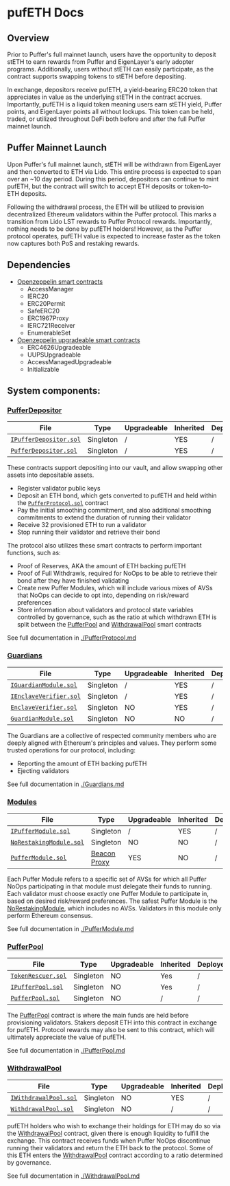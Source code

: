# pufETH Docs

## Overview

Prior to Puffer's full mainnet launch, users have the opportunity to deposit stETH to earn rewards from Puffer and EigenLayer's early adopter programs. Additionally, users without stETH can easily participate, as the contract supports swapping tokens to stETH before depositing.

In exchange, depositors receive pufETH, a yield-bearing ERC20 token that appreciates in value as the underlying stETH in the contract accrues. Importantly, pufETH is a liquid token meaning users earn stETH yield, Puffer points, and EigenLayer points all without lockups. This token can be held, traded, or utilized throughout DeFi both before and after the full Puffer mainnet launch.


## Puffer Mainnet Launch

Upon Puffer's full mainnet launch, stETH will be withdrawn from EigenLayer and then converted to ETH via Lido. This entire process is expected to span over an ~10 day period. During this period, depositors can continue to mint pufETH, but the contract will switch to accept ETH deposits or token-to-ETH deposits.

Following the withdrawal process, the ETH will be utilized to provision decentralized Ethereum validators within the Puffer protocol. This marks a transition from Lido LST rewards to Puffer Protocol rewards. Importantly, nothing needs to be done by pufETH holders! However, as the Puffer protocol operates, pufETH value is expected to increase faster as the token now captures both PoS and restaking rewards.


## Dependencies

- [Openzeppelin smart contracts](https://github.com/OpenZeppelin/openzeppelin-contracts)
    - AccessManager
    - IERC20
    - ERC20Permit
    - SafeERC20
    - ERC1967Proxy
    - IERC721Receiver
    - EnumerableSet
- [Openzeppelin upgradeable smart contracts](https://github.com/OpenZeppelin/openzeppelin-contracts-upgradeable)
    - ERC4626Upgradeable
    - UUPSUpgradeable
    - AccessManagedUpgradeable
    - Initializable


## System components:

### [PufferDepositor](./PufferDepositor.md)

| File | Type | Upgradeable | Inherited | Deployed |
| -------- | -------- | -------- | -------- | -------- |
| [`IPufferDepositor.sol`](../src/interface/IPufferDepositor.sol) | Singleton | / | YES | / |
| [`PufferDepositor.sol`](../src/PufferDepositor.sol) | Singleton | / | YES | / |

These contracts support depositing into our vault, and allow swapping other assets into depositable assets.

* Register validator public keys
* Deposit an ETH bond, which gets converted to pufETH and held within the [`PufferProtocol.sol`](../src/PufferProtocol.sol) contract 
* Pay the initial smoothing commitment, and also additional smoothing commitments to extend the duration of running their validator
* Receive 32 provisioned ETH to run a validator
* Stop running their validator and retrieve their bond

The protocol also utilizes these smart contracts to perform important functions, such as:

* Proof of Reserves, AKA the amount of ETH backing pufETH
* Proof of Full Withdrawls, required for NoOps to be able to retrieve their bond after they have finished validating
* Create new Puffer Modules, which will include various mixes of AVSs that NoOps can decide to opt into, depending on risk/reward preferences
* Store information about validators and protocol state variables controlled by governance, such as the ratio at which withdrawn ETH is split between the [PufferPool](../src/PufferPool.sol) and [WithdrawalPool](../src/WithdrawalPool.sol) smart contracts

See full documentation in [./PufferProtocol.md](./PufferProtocol.md)

### [Guardians](./Guardians.md)

| File | Type | Upgradeable | Inherited | Deployed |
| -------- | -------- | -------- | -------- | -------- |
| [`IGuardianModule.sol`](../src/interface/IGuardianModule.sol) | Singleton | / | YES | / |
| [`IEnclaveVerifier.sol`](../src/interface/IEnclaveVerifier.sol) | Singleton | / | YES |/ |
| [`EnclaveVerifier.sol`](../src/EnclaveVerifier.sol) | Singleton | NO | YES | / |
| [`GuardianModule.sol`](../src/GuardianModule.sol) | Singleton | NO | NO | / |

The Guardians are a collective of respected community members who are deeply aligned with Ethereum's principles and values. They perform some trusted operations for our protocol, including:

* Reporting the amount of ETH backing pufETH
* Ejecting validators

See full documentation in [./Guardians.md](./Guardians.md)

### [Modules](./Modules.md)

| File | Type | Upgradeable | Inherited | Deployed |
| -------- | -------- | -------- | -------- | -------- |
| [`IPufferModule.sol`](../src/interface/IPufferModule.sol) | Singleton | / | YES | / |
| [`NoRestakingModule.sol`](../src/NoRestakingModule.sol) | Singleton | NO | NO | / |
| [`PufferModule.sol`](../src/PufferModule.sol) | [Beacon Proxy](https://docs.openzeppelin.com/contracts/5.x/api/proxy#BeaconProxy) | YES | NO | / |

Each Puffer Module refers to a specific set of AVSs for which all Puffer NoOps participating in that module must delegate their funds to running. Each validator must choose exactly one Puffer Module to participate in, based on desired risk/reward preferences. The safest Puffer Module is the [NoRestakingModule](../src/NoRestakingModule.sol), which includes no AVSs. Validators in this module only perform Ethereum consensus.

See full documentation in [./PufferModule.md](./PufferModule.md)

### [PufferPool](./PufferPool.md)

| File | Type | Upgradeable | Inherited | Deployed |
| -------- | -------- | -------- | -------- |  -------- |
| [`TokenRescuer.sol`](../src/TokenRescuer.sol) | Singleton | NO | Yes | / |
| [`IPufferPool.sol`](../src/interface/IPufferPool.sol) | Singleton | NO | Yes | / |
| [`PufferPool.sol`](../src/PufferPool.sol) | Singleton | NO | / | / |

The [PufferPool](../src/PufferPool.sol) contract is where the main funds are held before provisioning validators. Stakers deposit ETH into this contract in exchange for pufETH. Protocol rewards may also be sent to this contract, which will ultimately appreciate the value of pufETH.

See full documentation in [./PufferPool.md](./PufferPool.md)

### [WithdrawalPool](./WithdrawalPool.md)

| File | Type | Upgradeable | Inherited | Deployed |
| -------- | -------- | -------- | -------- |  -------- |
| [`IWithdrawalPool.sol`](../src/interface/IWithdrawalPool.sol) | Singleton | NO | YES | / |
| [`WithdrawalPool.sol`](../src/WithdrawalPool.sol) | Singleton | NO | / | / |

pufETH holders who wish to exchange their holdings for ETH may do so via the [WithdrawalPool](../src/WithdrawalPool.sol) contract, given there is enough liquidity to fulfill the exchange. This contract receives funds when Puffer NoOps discontinue running their validators and return the ETH back to the protocol. Some of this ETH enters the [WithdrawalPool](../src/WithdrawalPool.sol) contract according to a ratio determined by governance. 

See full documentation in [./WithdrawalPool.md](./WithdrawalPool.md)
